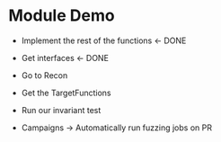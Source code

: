 # Module Demo

- Implement the rest of the functions <- DONE
- Get interfaces  <- DONE

- Go to Recon
- Get the TargetFunctions
- Run our invariant test
- Campaigns -> Automatically run fuzzing jobs on PR